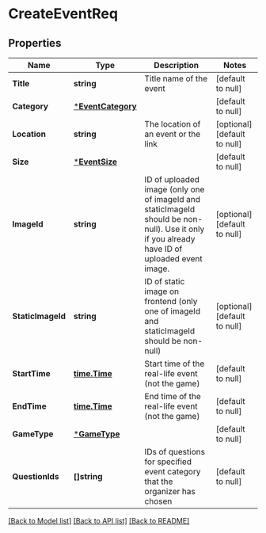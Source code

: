 # CreateEventReq

## Properties
Name | Type | Description | Notes
------------ | ------------- | ------------- | -------------
**Title** | **string** | Title name of the event | [default to null]
**Category** | [***EventCategory**](EventCategory.md) |  | [default to null]
**Location** | **string** | The location of an event or the link | [optional] [default to null]
**Size** | [***EventSize**](EventSize.md) |  | [default to null]
**ImageId** | **string** | ID of uploaded image (only one of imageId and staticImageId should be non-null). Use it only if you already have ID of uploaded event image. | [optional] [default to null]
**StaticImageId** | **string** | ID of static image on frontend (only one of imageId and staticImageId should be non-null) | [optional] [default to null]
**StartTime** | [**time.Time**](time.Time.md) | Start time of the real-life event (not the game) | [default to null]
**EndTime** | [**time.Time**](time.Time.md) | End time of the real-life event (not the game) | [default to null]
**GameType** | [***GameType**](GameType.md) |  | [default to null]
**QuestionIds** | **[]string** | IDs of questions for specified event category that the organizer has chosen | [default to null]

[[Back to Model list]](../README.md#documentation-for-models) [[Back to API list]](../README.md#documentation-for-api-endpoints) [[Back to README]](../README.md)


